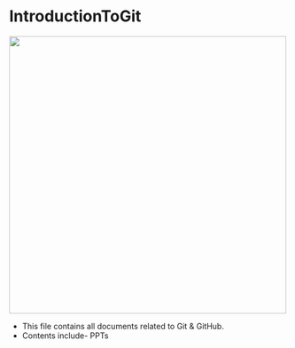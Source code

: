 # IntroductionToGit
<img src="https://github.com/kashika0112/IntoductionToGit/blob/main/cover-pic.jpeg" width=500>

- This file contains all documents related to Git & GitHub.
- Contents include- PPTs
